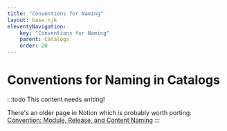 ```yaml
---
title: "Conventions for Naming"
layout: base.njk
eleventyNavigation:
    key: "Conventions for Naming"
    parent: Catalogs
    order: 20
---
```


Conventions for Naming in Catalogs
==================================

:::todo
This content needs writing!

There's an older page in Notion which is probably worth porting:
[Convention: Module, Release, and Content Naming](https://warpforge.notion.site/Convention-Module-Release-and-Content-Naming-fa5600944182421fab2764b84bd54bc1)
:::
